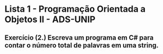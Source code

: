 # Lista 1 - Programação Orientada a Objetos II - ADS-UNIP
 
## Exercício (2.) Escreva um programa em C# para contar o número total de palavras em uma string.

